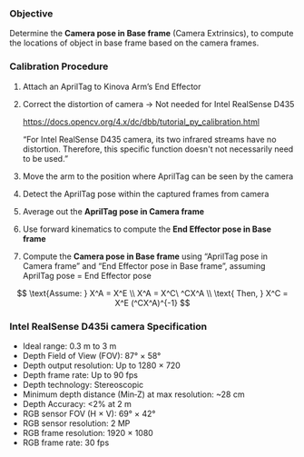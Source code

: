 ### **Objective**

Determine the **Camera pose in Base frame** (Camera Extrinsics), to compute the locations of object in base frame based on the camera frames.

### Calibration **Procedure**

1. Attach an AprilTag to Kinova Arm’s End Effector
2. Correct the distortion of camera → Not needed for Intel RealSense D435
    
    https://docs.opencv.org/4.x/dc/dbb/tutorial_py_calibration.html
    
    “For Intel RealSense D435 camera, its two infrared streams have no distortion. Therefore, this specific function doesn't not necessarily need to be used.”
    
3. Move the arm to the position where AprilTag can be seen by the camera
4. Detect the AprilTag pose within the captured frames from camera
5. Average out the **AprilTag pose in Camera frame**
6. Use forward kinematics to compute the **End Effector pose in Base frame**
7. Compute the **Camera pose in Base frame** using “AprilTag pose in Camera frame” and “End Effector pose in Base frame”, assuming AprilTag pose = End Effector pose

$$
\text{Assume: } X^A = X^E \\
X^A = X^C\ ^CX^A \\
\text{ Then, } X^C = X^E (^CX^A)^{-1}
$$

### **Intel RealSense D435i camera Specification**

- Ideal range: 0.3 m to 3 m
- Depth Field of View (FOV): 87° × 58°
- Depth output resolution: Up to 1280 × 720
- Depth frame rate: Up to 90 fps
- Depth technology: Stereoscopic
- Minimum depth distance (Min‑Z) at max resolution: ~28 cm
- Depth Accuracy: <2% at 2 m
- RGB sensor FOV (H × V): 69° × 42°
- RGB sensor resolution: 2 MP
- RGB frame resolution: 1920 × 1080
- RGB frame rate: 30 fps